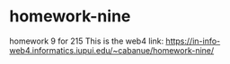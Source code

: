 # homework-nine

homework 9 for 215
This is the web4 link: https://in-info-web4.informatics.iupui.edu/~cabanue/homework-nine/
